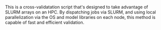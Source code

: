 This is a cross-validatation script that's designed to take advantage of SLURM arrays on an HPC.  By dispatching jobs via SLURM, and using local parallelization via the OS and model libraries on each node, this method is capable of fast and efficient validation.
